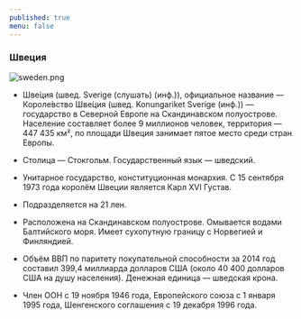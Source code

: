 ```yaml
---
published: true
menu: false
---
```

### Швеция
![sweden.png]({{site.baseurl}}images/sweden.png)

- Шве́ция (швед. Sverige (слушать) (инф.)), официальное название — Короле́вство Шве́ция (швед. Konungariket Sverige (инф.)) — государство в Северной Европе на Скандинавском полуострове. Население составляет более 9 миллионов человек, территория — 447 435 км², по площади Швеция занимает пятое место среди стран Европы.

- Столица — Стокгольм. Государственный язык — шведский.

- Унитарное государство, конституционная монархия. С 15 сентября 1973 года королём Швеции является Карл XVI Густав.

- Подразделяется на 21 лен.

- Расположена на Скандинавском полуострове. Омывается водами Балтийского моря. Имеет сухопутную границу с Норвегией и Финляндией.

- Объём ВВП по паритету покупательной способности за 2014 год составил 399,4 миллиарда долларов США (около 40 400 долларов США на душу населения). Денежная единица — шведская крона.

- Член ООН c 19 ноября 1946 года, Европейского союза с 1 января 1995 года, Шенгенского соглашения с 19 декабря 1996 года.

